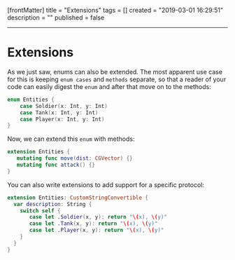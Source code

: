 [frontMatter]
title = "Extensions"
tags = []
created = "2019-03-01 16:29:51"
description = ""
published = false

---

# Extensions

As we just saw, enums can also be extended. The most apparent use case
for this is keeping `enum cases` and `methods` separate, so that a
reader of your code can easily digest the `enum` and after that move on
to the methods:

``` Swift
enum Entities {
    case Soldier(x: Int, y: Int)
    case Tank(x: Int, y: Int)
    case Player(x: Int, y: Int)
}
```

Now, we can extend this `enum` with methods:

``` Swift
extension Entities {
   mutating func move(dist: CGVector) {}
   mutating func attack() {}
}
```

You can also write extensions to add support for a specific protocol:

``` Swift
extension Entities: CustomStringConvertible {
  var description: String {
    switch self {
       case let .Soldier(x, y): return "\(x), \(y)"
       case let .Tank(x, y): return "\(x), \(y)"
       case let .Player(x, y): return "\(x), \(y)"
    }
  }
}
```
